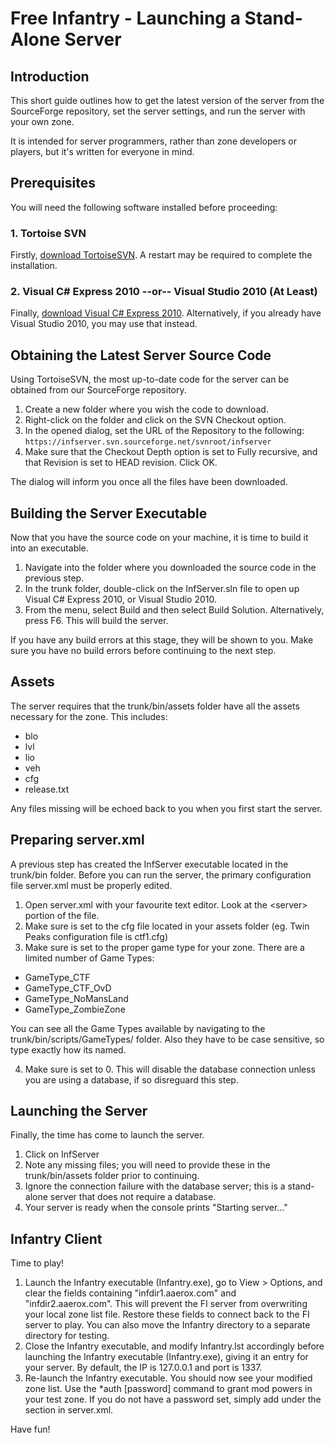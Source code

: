 ﻿Free Infantry - Launching a Stand-Alone Server
==============================================


Introduction
------------

This short guide outlines how to get the latest version of the server from the SourceForge repository, 
set the server settings, and run the server with your own zone.

It is intended for server programmers, rather than zone developers or players, but it's written for everyone in mind.


Prerequisites
------------

You will need the following software installed before proceeding:

### 1. Tortoise SVN

Firstly, [download TortoiseSVN](http://tortoisesvn.net/downloads.html). A restart may be required
to complete the installation.

### 2. Visual C# Express 2010 --or-- Visual Studio 2010 (At Least)

Finally, [download Visual C# Express 2010](http://www.microsoft.com/express/Downloads/#2010-Visual-CS).
Alternatively, if you already have Visual Studio 2010, you may use that instead.


Obtaining the Latest Server Source Code
---------------------------------------

Using TortoiseSVN, the most up-to-date code for the server can be obtained from our SourceForge repository.

1. Create a new folder where you wish the code to download.
2. Right-click on the folder and click on the SVN Checkout option.
3. In the opened dialog, set the URL of the Repository to the following: `https://infserver.svn.sourceforge.net/svnroot/infserver`
4. Make sure that the Checkout Depth option is set to Fully recursive, and that Revision is set to HEAD revision. Click OK.

The dialog will inform you once all the files have been downloaded.

Building the Server Executable
------------------------------

Now that you have the source code on your machine, it is time to build it into an executable.

1. Navigate into the folder where you downloaded the source code in the previous step.
2. In the trunk folder, double-click on the InfServer.sln file to open up Visual C# Express 2010, or Visual Studio 2010.
3. From the menu, select Build and then select Build Solution. Alternatively, press F6. This will build the server.

If you have any build errors at this stage, they will be shown to you. Make sure you have no build errors before continuing to the
next step.


Assets
------

The server requires that the trunk/bin/assets folder have all the assets necessary for the zone. This includes:

 * blo
 * lvl
 * lio
 * veh
 * cfg
 * release.txt

Any files missing will be echoed back to you when you first start the server.


Preparing server.xml
--------------------

A previous step has created the InfServer executable located in the trunk/bin folder. Before you can run the server, the
primary configuration file server.xml must be properly edited.

1. Open server.xml with your favourite text editor. Look at the &lt;server&gt; portion of the file.
2. Make sure <zoneConfig value= "" /> is set to the cfg file located in your assets folder (eg. Twin Peaks configuration file is ctf1.cfg)
3. Make sure <gameType value= "" /> is set to the proper game type for your zone. There are a limited number of Game Types:

 * GameType_CTF
 * GameType_CTF_OvD
 * GameType_NoMansLand
 * GameType_ZombieZone
 
You can see all the Game Types available by navigating to the trunk/bin/scripts/GameTypes/ folder.
Also they have to be case sensitive, so type exactly how its named.

4. Make sure <connectionDelay value="" /> is set to 0. This will disable the database connection unless you are using a database, if so
disreguard this step.

Launching the Server
--------------------

Finally, the time has come to launch the server.

1. Click on InfServer
2. Note any missing files; you will need to provide these in the trunk/bin/assets folder prior to continuing.
3. Ignore the connection failure with the database server; this is a stand-alone server that does not require a database.
4. Your server is ready when the console prints "Starting server..."

Infantry Client
---------------

Time to play!

1. Launch the Infantry executable (Infantry.exe), go to View > Options, and clear the fields containing "infdir1.aaerox.com" 
and "infdir2.aaerox.com".  This will prevent the FI server from overwriting your local zone list file.  Restore these fields to connect 
back to the FI server to play.  You can also move the Infantry directory to a separate directory for testing.
2. Close the Infantry executable, and modify Infantry.lst accordingly before launching the Infantry executable (Infantry.exe), giving it 
an entry for your server. By default, the IP is 127.0.0.1 and port is 1337.
3. Re-launch the Infantry executable. You should now see your modified zone list. Use the *auth [password] command to grant mod powers 
in your test zone. If you do not have a password set, simply add <managerPassword value="" /> under the <server> section in server.xml.

Have fun!